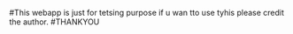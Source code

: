 #This webapp is just for tetsing purpose if u wan tto use tyhis please credit the author. 
#THANKYOU